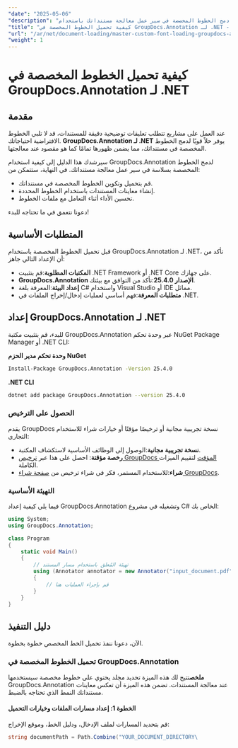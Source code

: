 ```yaml
---
"date": "2025-05-06"
"description": "تعرّف على كيفية دمج الخطوط المخصصة في سير عمل معالجة مستنداتك باستخدام GroupDocs.Annotation لـ .NET. حسّن تعليقاتك التوضيحية بتنسيق دقيق للخطوط."
"title": "كيفية تحميل الخطوط المخصصة في GroupDocs.Annotation لـ .NET - دليل شامل"
"url": "/ar/net/document-loading/master-custom-font-loading-groupdocs-annotation-dotnet/"
"weight": 1
---
```


# كيفية تحميل الخطوط المخصصة في GroupDocs.Annotation لـ .NET

## مقدمة

عند العمل على مشاريع تتطلب تعليقات توضيحية دقيقة للمستندات، قد لا تلبي الخطوط الافتراضية احتياجاتك. **GroupDocs.Annotation لـ .NET** يوفر حلاً قويًا لدمج الخطوط المخصصة في مستنداتك، مما يضمن ظهورها تمامًا كما هو مقصود عند معالجتها.

سيرشدك هذا الدليل إلى كيفية استخدام GroupDocs.Annotation لدمج الخطوط المخصصة بسلاسة في سير عمل معالجة مستنداتك. في النهاية، ستتمكن من:
- قم بتحميل وتكوين الخطوط المخصصة في مستنداتك.
- إنشاء معاينات المستندات باستخدام الخطوط المحددة.
- تحسين الأداء أثناء التعامل مع ملفات الخطوط.

دعونا نتعمق في ما تحتاجه للبدء!

## المتطلبات الأساسية

قبل تحميل الخطوط المخصصة باستخدام GroupDocs.Annotation لـ .NET، تأكد من أن الإعداد التالي جاهز:
- **المكتبات المطلوبة**:قم بتثبيت .NET Framework أو .NET Core على جهازك.
- **GroupDocs.Annotation الإصدار 25.4.0**:تأكد من التوافق مع بيئتك.
- **إعداد البيئة**:المعرفة بلغة C# واستخدام Visual Studio أو IDE مماثل.
- **متطلبات المعرفة**:فهم أساسي لعمليات إدخال/إخراج الملفات في .NET.

## إعداد GroupDocs.Annotation لـ .NET

للبدء، قم بتثبيت مكتبة GroupDocs.Annotation عبر وحدة تحكم NuGet Package Manager أو .NET CLI:

**وحدة تحكم مدير الحزم NuGet**
```bash
Install-Package GroupDocs.Annotation -Version 25.4.0
```

**\.NET CLI**
```bash
dotnet add package GroupDocs.Annotation --version 25.4.0
```

### الحصول على الترخيص

يقدم GroupDocs نسخة تجريبية مجانية أو ترخيصًا مؤقتًا أو خيارات شراء للاستخدام التجاري:
- **نسخة تجريبية مجانية**:الوصول إلى الوظائف الأساسية لاستكشاف المكتبة.
- **رخصة مؤقتة**: احصل على هذا عبر [ترخيص GroupDocs المؤقت](https://purchase.groupdocs.com/temporary-license/) لتقييم الميزات الكاملة.
- **شراء**:للاستخدام المستمر، فكر في شراء ترخيص من [صفحة شراء GroupDocs](https://purchase.groupdocs.com/buy).

### التهيئة الأساسية

فيما يلي كيفية إعداد GroupDocs.Annotation وتشغيله في مشروع C# الخاص بك:

```csharp
using System;
using GroupDocs.Annotation;

class Program
{
    static void Main()
    {
        // تهيئة المُعلق باستخدام مسار المستند
        using (Annotator annotator = new Annotator("input_document.pdf"))
        {
            // قم بإجراء العمليات هنا
        }
    }
}
```

## دليل التنفيذ

الآن، دعونا ننفذ تحميل الخط المخصص خطوة بخطوة.

### تحميل الخطوط المخصصة في GroupDocs.Annotation

**ملخص**تتيح لك هذه الميزة تحديد مجلد يحتوي على خطوط مخصصة سيستخدمها GroupDocs.Annotation عند معالجة المستندات. تضمن هذه الميزة أن تعكس معاينات مستنداتك النمط الذي تحتاجه بالضبط.

#### الخطوة 1: إعداد مسارات الملفات وخيارات التحميل

قم بتحديد المسارات لملف الإدخال، ودليل الخط، وموقع الإخراج:

```csharp
string documentPath = Path.Combine("YOUR_DOCUMENT_DIRECTORY\